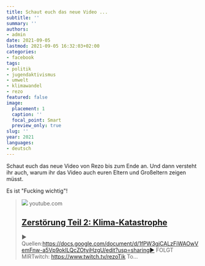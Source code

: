 ```yaml
---
title: Schaut euch das neue Video ...
subtitle: ''
summary: ''
authors:
- admin
date: 2021-09-05
lastmod: 2021-09-05 16:32:03+02:00
categories:
- facebook
tags:
- politik
- jugendaktivismus
- umwelt
- klimawandel
- rezo
featured: false
image:
  placement: 1
  caption: ''
  focal_point: Smart
  preview_only: true
slug: ''
year: 2021
languages:
- deutsch
---
```


Schaut euch das neue Video von Rezo bis zum Ende an. Und dann versteht ihr auch, warum ihr das Video auch euren Eltern und Großeltern zeigen müsst. 

Es ist "Fucking wichtig"!
> [![](https://i.ytimg.com/vi/Ljcz4tA101U/maxresdefault.jpg)](https://www.youtube.com/watch?v=Ljcz4tA101U)
> youtube.com
> ## [Zerstörung Teil 2: Klima-Katastrophe](https://www.youtube.com/watch?v=Ljcz4tA101U)
>
>► Quellen:https://docs.google.com/document/d/1fPW3gjCALzFiWAOwVemFnw-a5Vp9okILQcZOtyiHzgU/edit?usp=sharing► FOLGT MIRTwitch: https://www.twitch.tv/rezoTik To...